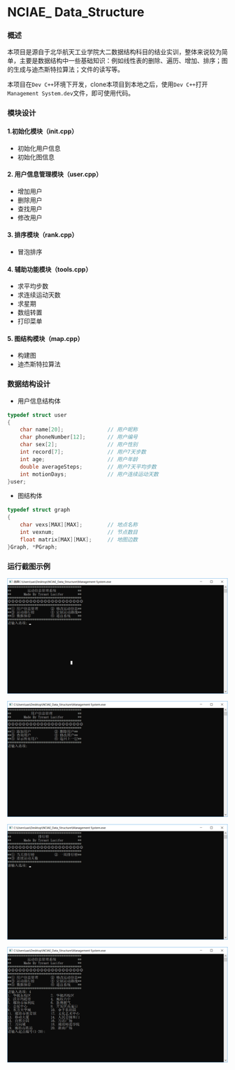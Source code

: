 # NCIAE_ Data_Structure

### 概述

​	本项目是源自于北华航天工业学院大二数据结构科目的结业实训，整体来说较为简单，主要是数据结构中一些基础知识：例如线性表的删除、遍历、增加、排序；图的生成与迪杰斯特拉算法；文件的读写等。

​	本项目在`Dev C++`环境下开发，clone本项目到本地之后，使用`Dev C++`打开`Management System.dev`文件，即可使用代码。

### 模块设计

#### 1.初始化模块（init.cpp）

 - 初始化用户信息
 - 初始化图信息

#### 2. 用户信息管理模块（user.cpp）

- 增加用户
- 删除用户
- 查找用户
- 修改用户

#### 3. 排序模块（rank.cpp）

- 冒泡排序

#### 4. 辅助功能模块（tools.cpp）

- 求平均步数
- 求连续运动天数
- 求星期
- 数组转置
- 打印菜单

#### 5. 图结构模块（map.cpp）

- 构建图
- 迪杰斯特拉算法

### 数据结构设计

- 用户信息结构体

```C
typedef struct user
{
	char name[20];				// 用户昵称
	char phoneNumber[12];		// 用户编号
	char sex[2];				// 用户性别
	int record[7];				// 用户7天步数
	int age;					// 用户年龄
	double averageSteps;		// 用户7天平均步数
	int motionDays;				// 用户连续运动天数
}user;
```

- 图结构体

```C
typedef struct graph
{
    char vexs[MAX][MAX];		// 地点名称
    int vexnum;           		// 节点数目
    float matrix[MAX][MAX];		// 地图边数
}Graph, *PGraph;
```

### 运行截图示例

![main](https://github.com/TyrantJoy/NCIAE_Data_Structure/blob/master/images/main.jpg)

![user](https://github.com/TyrantJoy/NCIAE_Data_Structure/blob/master/images/user.jpg)

![rank](https://github.com/TyrantJoy/NCIAE_Data_Structure/blob/master/images/rank.jpg)

![map](https://github.com/TyrantJoy/NCIAE_Data_Structure/blob/master/images/map.jpg)